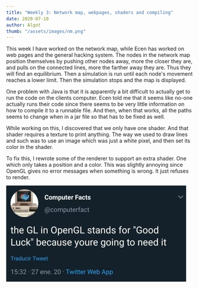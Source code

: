 ```yaml
---
title: "Weekly 3: Network map, webpages, shaders and compiling"
date: 2020-07-10
author: Algot
thumb: "/assets/images/nm.png"
---
```



This week I have worked on the network map, while Ecen has worked on web pages and the general hacking system. The nodes in the network map position themselves by pushing other nodes away, more the closer they are, and pulls on the connected lines, more the farther away they are. Thus they will find an equilibrium. Then a simulation is run until each node's movement reaches a lower limit. Then the simulation stops and the map is displayed.

One problem with Java is that it is apparently a bit difficult to actually get to run the code on the clients computer. Ecen told me that it seems like no-one actually runs their code since there seems to be very little information on how to compile it to a runnable file. And then, when that works, all the paths seems to change when in a jar file so that has to be fixed as well.

While working on this, I discovered that we only have one shader. And that shader requires a texture to print anything. The way we used to draw lines and such was to use an image which was just a white pixel, and then set its color in the shader.

To fix this, I rewrote some of the renderer to support an extra shader. One which only takes a position and a color. This was slightly annoying since OpenGL gives no error messages when something is wrong. It just refuses to render.

![OpenGL](/assets/images/opengl.jpg)
